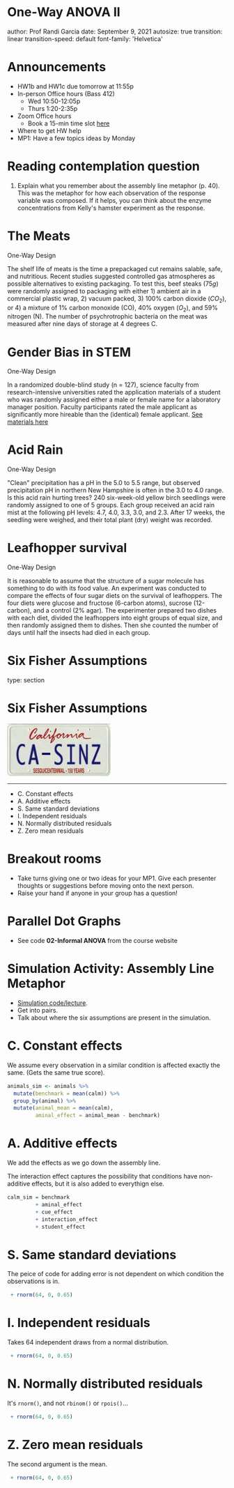 One-Way ANOVA II
========================================================
author: Prof Randi Garcia
date: September 9, 2021
autosize: true
transition: linear
transition-speed: default
font-family: 'Helvetica'

<style>
.small-code pre code {
  font-size: 1em;
}
</style>

Announcements
========================================================

- HW1b and HW1c due tomorrow at 11:55p
- In-person Office hours (Bass 412)
    - Wed 10:50-12:05p
    - Thurs 1:20-2:35p
- Zoom Office hours
    - Book a 15-min time slot [here](https://randigarcia.youcanbook.me/)
- Where to get HW help
- MP1: Have a few topics ideas by Monday    

Reading contemplation question
========================================================

  1. Explain what you remember about the assembly line metaphor (p. 40). This was the metaphor for how each observation of the response variable was composed. If it helps, you can think about the enzyme concentrations from Kelly's hamster experiment as the response.

The Meats 
=======================================================
One-Way Design

The shelf life of meats is the time a prepackaged cut remains salable, safe, and nutritious. Recent studies suggested controlled gas atmospheres as possible alternatives to existing packaging. To test this, beef steaks (75$g$) were randomly assigned to packaging with either 1) ambient air in a  commercial plastic wrap, 2) vacuum packed, 3) 100% carbon dioxide ($CO_2$), or 4) a mixture of 1% carbon monoxide (CO), 40% oxygen ($O_2$), and 59% nitrogen (N). The number of psychrotrophic bacteria on the meat was measured after nine days of storage at 4 degrees C.

Gender Bias in STEM
=======================================================
One-Way Design 

In a randomized double-blind study (n = 127), science faculty from research-intensive universities rated the application materials of a student who was randomly assigned either a male or female name for a laboratory manager position. Faculty participants rated the male applicant as significantly more hireable than the (identical) female applicant. [See materials here](http://www.pnas.org/content/suppl/2012/09/16/1211286109.DCSupplemental/pnas.201211286SI.pdf#nameddest=STXT)

Acid Rain   
=======================================================
One-Way Design

"Clean" precipitation has a pH in the 5.0 to 5.5 range, but observed precipitation pH in northern New Hampshire is often in the 3.0 to 4.0 range. Is this acid rain hurting trees? 240 six-week-old yellow birch seedlings were randomly assigned to one of 5 groups. Each group received an acid rain mist at the following pH levels: 4.7, 4.0, 3.3, 3.0, and 2.3. After 17 weeks, the seedling were weighed, and their total plant (dry) weight was recorded. 

Leafhopper survival
=======================================================
One-Way Design

It is reasonable to assume that the structure of a sugar molecule has something to do with its food value.
An experiment was conducted to compare the effects of four sugar diets on the survival of leafhoppers. The four diets were glucose and fructose (6-carbon atoms), sucrose (12-carbon), and a control (2% agar). The experimenter prepared two dishes with each diet, divided the leafhoppers into eight groups of equal size, and then randomly assigned them to dishes. Then she counted the number of days until half the insects had died in each group.

Six Fisher Assumptions
=======================================================
type: section

Six Fisher Assumptions
=======================================================
![](04_exp_decisions-figure/CA-SINZ2.png)

***

- C. Constant effects
- A. Additive effects
- S. Same standard deviations
- I. Independent residuals
- N. Normally distributed residuals
- Z. Zero mean residuals


Breakout rooms
=======================================================

- Take turns giving one or two ideas for your MP1. Give each presenter thoughts or suggestions before moving onto the next person.
- Raise your hand if anyone in your group has a question!


Parallel Dot Graphs
=======================================================

- See code **02-Informal ANOVA** from the course website


Simulation Activity: Assembly Line Metaphor
=======================================================
- [Simulation code/lecture](http://www.science.smith.edu/~rgarcia/sds290-S18/lectures/03_informal_anova.Rmd).
- Get into pairs.
- Talk about where the six assumptions are present in the simulation.

C. Constant effects
=======================================================

We assume every observation in a similar condition is affected exactly the same. (Gets the same true score).  


```r
animals_sim <- animals %>%
  mutate(benchmark = mean(calm)) %>%
  group_by(animal) %>%
  mutate(animal_mean = mean(calm),
         aminal_effect = animal_mean - benchmark)
```

A. Additive effects
=======================================================

We add the effects as we go down the assembly line. 

The interaction effect captures the possibility that conditions have non-additive effects, but it is also added to everythign else. 


```r
calm_sim = benchmark 
         + aminal_effect 
         + cue_effect 
         + interaction_effect 
         + student_effect 
```

S. Same standard deviations
=======================================================

The peice of code for adding error is not dependent on which condition the observations is in.


```r
 + rnorm(64, 0, 0.65)
```

I. Independent residuals
=======================================================

Takes 64 independent draws from a normal distribution.


```r
 + rnorm(64, 0, 0.65)
```

N. Normally distributed residuals
=======================================================

It's `rnorm()`, and not `rbinom()` or `rpois()`...


```r
 + rnorm(64, 0, 0.65)
```

Z. Zero mean residuals
=======================================================

The second argument is the mean.


```r
 + rnorm(64, 0, 0.65)
```
